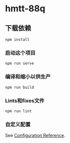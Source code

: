 # hmtt-88q

## 下载依赖
```
npm install
```

### 启动这个项目
```
npm run serve
```

### 编译和缩小以供生产

```
npm run build
```

### Lints和fixes文件

```
npm run lint
```

### 自定义配置
See [Configuration Reference](https://cli.vuejs.org/config/).
